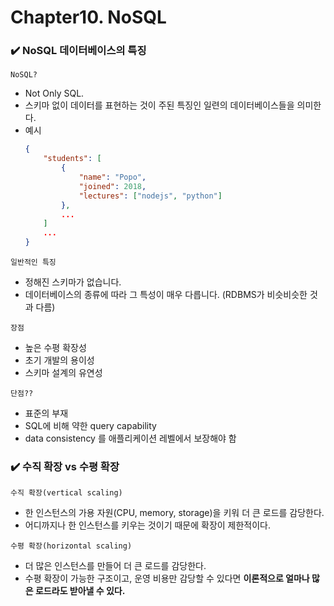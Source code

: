 # Chapter10. NoSQL

### ✔️ NoSQL 데이터베이스의 특징

`NoSQL?`
- Not Only SQL.
- 스키마 없이 데이터를 표현하는 것이 주된 특징인 일련의 데이터베이스들을 의미한다.
- 예시
    ```json
    {
        "students": [
            {
                "name": "Popo",
                "joined": 2018,
                "lectures": ["nodejs", "python"]
            },
            ...
        ]
        ...
    }
    ```

`일반적인 특징`
- 정해진 스키마가 없습니다.
- 데이터베이스의 종류에 따라 그 특성이 매우 다릅니다. (RDBMS가 비슷비슷한 것과 다름)

`장점`
- 높은 수평 확장성
- 초기 개발의 용이성
- 스키마 설계의 유연성

`단점??`
- 표준의 부재
- SQL에 비해 약한 query capability
- data consistency 를 애플리케이션 레벨에서 보장해야 함

### ✔️ 수직 확장 vs 수평 확장

`수직 확장(vertical scaling)`
- 한 인스턴스의 가용 자원(CPU, memory, storage)을 키워 더 큰 로드를 감당한다.
- 어디까지나 한 인스턴스를 키우는 것이기 때문에 확장이 제한적이다.

`수평 확장(horizontal scaling)`
- 더 많은 인스턴스를 만들어 더 큰 로드를 감당한다.
- 수평 확장이 가능한 구조이고, 운영 비용만 감당할 수 있다면 **이론적으로 얼마나 많은 로드라도 받아낼 수 있다.**

